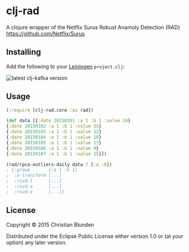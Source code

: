 # clj-rad

A clojure wrapper of the Netflix Surus Robust Anamoly Detection (RAD) https://github.com/Netflix/Surus

## Installing

Add the following to your [Leiningen](http://github.com/technomancy/leiningen) `project.clj`:

![latest clj-kafka version](https://clojars.org/clj-rad/latest-version.svg)

## Usage

```clojure
(:require [clj-rad.core :as rad])

(def data [{:date 20150101 :a 1 :b 1 :value 14}
{:date 20150102 :a 1 :b 1 :value 35}
{:date 20150103 :a 1 :b 1 :value 12}
{:date 20150104 :a 1 :b 1 :value 10}
{:date 20150105 :a 1 :b 1 :value 13}
{:date 20150106 :a 1 :b 1 :value 9}
{:date 20150107 :a 1 :b 1 :value 15}])

(rad/rpca-outliers-daily data 7 [:a :b])
; {:group       {:a 1 :b 1}
;  :x-transform [...]
;  :rsvd-l      [...]
;  :rsvd-s      [...]
;  :rsvd-e      [...]}
```

## License

Copyright © 2015 Christian Blunden

Distributed under the Eclipse Public License either version 1.0 or (at
your option) any later version.
